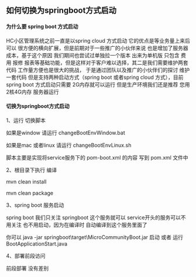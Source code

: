 ## 如何切换为springboot方式启动

#### 为什么要 spring boot 方式启动

HC小区管理系统之前一直是以spring cloud 方式启动 它的优点是等业务量上来后可以 很方便的横向扩展，但是前期对于一些推广的小伙伴来说 也是增加了服务器成本，基于这个原因
我们期间也尝试过单独拉一个版本 出来为单机版 只包含 费用 报修 报表等基础功能，但是这样对于客户难以选择，其二是我们需要维护两套代码 工作量方便也是很大的挑战，
于是通过团队以及推广的小伙伴们的探讨 维护一套代码 但是支持两种启动方式（spring boot 或者spring cloud 方式），目前spring boot 方式启动只需要 2G内存就可以运行
但是生产环境我们还是推荐 您用2核4G内存 服务器运行

#### 切换为springboot方式启动

1、运行 切换脚本

如果是window 请运行 changeBootEnvWindow.bat

如果是mac 或者linux 请运行 changeBootEnvLinux.sh

脚本主要是实现将service服务下的 pom-boot.xml 的内容 写到 pom.xml 文件中

2、根目录下执行 编译

mvn clean install

mvn clean package

3、spring boot 服务启动

spring boot 我们只关注 springboot 这个服务就可以 service开头的服务可以不用关注 也不用启动，因为在编译时 自动编译到这个服务里面了

你可以 java -jar springboot\target\MicroCommunityBoot.jar 启动
或者
运行 BootApplicationStart.java

4、部署前段访问

前段部署 没有差别

